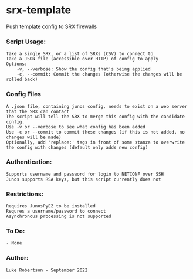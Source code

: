 # srx-template
Push template config to SRX firewalls


### Script Usage:
    Take a single SRX, or a list of SRXs (CSV) to connect to
    Take a JSON file (accessible over HTTP) of config to apply
    Options:
        -v, --verbose: Show the config that's being applied
        -c, --commit: Commit the changes (otherwise the changes will be rolled back)

### Config Files
    A .json file, containing junos config, needs to exist on a web server that the SRX can contact
    The script will tell the SRX to merge this config with the candidate config.
    Use -v or --verbose to see what config has been added
    Use -c or --commit to commit these changes (if this is not added, no changes will be made)
    Optionally, add 'replace:' tags in front of some stanza to overwrite the config with changes (default only adds new config)

### Authentication:
    Supports username and password for login to NETCONF over SSH
    Junos supports RSA keys, but this script currently does not

### Restrictions:
    Requires JunosPyEZ to be installed
    Requres a username/password to connect
    Asynchronous processing is not supported

### To Do:
    - None

### Author:
    Luke Robertson - September 2022




